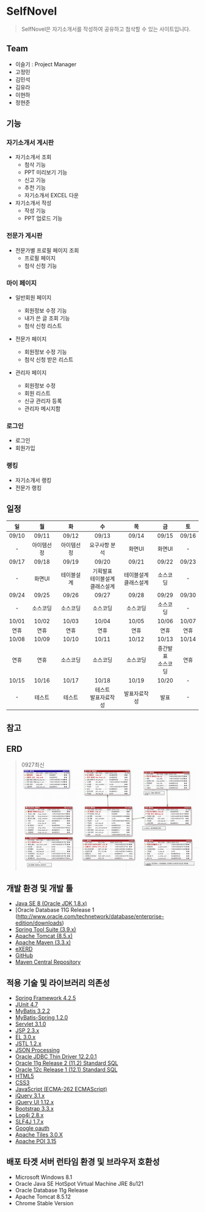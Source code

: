 # SelfNovel
>SelfNovel은 자기소개서를 작성하여 공유하고 첨삭할 수 있는 사이트입니다.
## Team
* 이슬기 : Project Manager
* 고정민
* 김민석
* 김유라
* 이현하
* 정현준

## 기능
### 자기소개서 게시판
- 자기소개서 조회
  - 첨삭 기능
  - PPT 미리보기 기능
  - 신고 기능
  - 추천 기능
  - 자기소개서 EXCEL 다운
- 자기소개서 작성
  - 작성 기능
  - PPT 업로드 기능
  
### 전문가 게시판
- 전문가별 프로필 페이지 조회
  - 프로필 페이지
  - 첨삭 신청 기능  

### 마이 페이지
- 일반회원 페이지
  - 회원정보 수정 기능
  - 내가 쓴 글 조회 기능
  - 첨삭 신청 리스트

- 전문가 페이지
  - 회원정보 수정 기능
  - 첨삭 신청 받은 리스트

- 관리자 페이지
  - 회원정보 수정
  - 회원 리스트
  - 신규 관리자 등록
  - 관리자 메시지함

### 로그인
  - 로그인
  - 회원가입

### 랭킹
- 자기소개서 랭킹
- 전문가 랭킹

## 일정
|일|월|화|수|목|금|토|
|:---:|:---:|:---:|:---:|:---:|:---:|:---:|
|09/10|09/11|09/12|09/13|09/14|09/15|09/16|
|-|아이템선정|아이템선정|요구사항 분석|화면UI|화면UI|-|
|09/17|09/18|09/19|09/20|09/21|09/22|09/23|
|-|화면UI|테이블설계|기획발표<br>테이블설계<br>클래스설계|테이블설계<br>클래스설계|소스코딩|-|
|09/24|09/25|09/26|09/27|09/28|09/29|09/30|
|-|소스코딩|소스코딩|소스코딩|소스코딩|소스코딩|-|
|10/01|10/02|10/03|10/04|10/05|10/06|10/07|
|연휴|연휴|연휴|연휴|연휴|연휴|연휴|
|10/08|10/09|10/10|10/11|10/12|10/13|10/14|
|연휴|연휴|소스코딩|소스코딩|소스코딩|중간발표<br>소스코딩|연휴|
|10/15|10/16|10/17|10/18|10/19|10/20|-|
|-|테스트|테스트|테스트<br>발표자료작성|발표자료작성|발표|-|

## 참고

## ERD
> 0927최신
![ERD](https://github.com/dahyoun-daddy/SelfNovel/blob/master/Images/0927.png)

## 개발 환경 및 개발 툴
- [Java SE 8 (Oracle JDK 1.8.x)](http://www.oracle.com/technetwork/java/javase/downloads)
- [Oracle Database 11G Release 1 (http://www.oracle.com/technetwork/database/enterprise-edition/downloads)
- [Spring Tool Suite (3.9.x)](http://spring.io/tools/sts/all)
- [Apache Tomcat (8.5.x)](http://tomcat.apache.org)
- [Apache Maven (3.3.x)](http://maven.apache.org)
- [eXERD](http://exerd.com)
- [GitHub](http://github.com)
- [Maven Central Repository](http://maven.org)

## 적용 기술 및 라이브러리 의존성
- [Spring Framework 4.2.5](http://projects.spring.io/spring-framework)
- [JUnit 4.7](http://junit.org/junit4)
- [MyBatis 3.2.2](http://www.mybatis.org/mybatis-3)
- [MyBatis-Spring 1.2.0](http://www.mybatis.org/spring)
- [Servlet 3.1.0](http://jcp.org/en/jsr/detail?id=340)
- [JSP 2.3.x](http://jcp.org/en/jsr/detail?id=245)
- [EL 3.0.x](http://jcp.org/en/jsr/detail?id=341)
- [JSTL 1.2.x](http://jcp.org/en/jsr/detail?id=52)
- [JSON Processing](http://jcp.org/en/jsr/detail?id=374)
- [Oracle JDBC Thin Driver 12.2.0.1](http://www.oracle.com/technetwork/database/features/jdbc/jdbc-ucp-122-3110062.html)
- [Oracle 11g Release 2 (11.2) Standard SQL](http://docs.oracle.com/cd/E11882_01/server.112/e41084/ap_standard_sql.htm)
- [Oracle 12c Release 1 (12.1) Standard SQL](http://docs.oracle.com/database/121/SQLRF/ap_standard_sql.htm)
- [HTML5](http://w3.org/TR/html5)
- [CSS3](http://w3.org/TR/CSS)
- [JavaScript (ECMA-262 ECMAScript)](http://ecma-international.org/publications/standards/Ecma-262.htm)
- [jQuery 3.1.x](http://jquery.com)
- [jQuery UI 1.12.x](http://jqueryui.com)
- [Bootstrap 3.3.x](http://bootstrapk.com)
- [Log4j 2.8.x](http://logging.apache.org/log4j)
- [SLF4J 1.7.x](http://slf4j.org)
- [Google oauth](https://developers.google.com/identity/protocols/OAuth2)
- [Apache Tiles 3.0.X](https://tiles.apache.org/download.html)
- [Apache POI 3.15](https://poi.apache.org/download.html)


## 배포 타겟 서버 런타임 환경 및 브라우저 호환성
- Microsoft Windows 8.1
- Oracle Java SE HotSpot Virtual Machine JRE 8u121
- Oracle Database 11g Release 
- Apache Tomcat 8.5.12
- Chrome Stable Version
